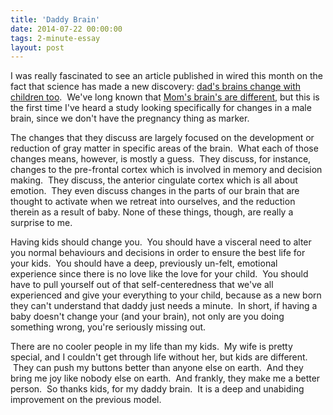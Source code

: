 ```yaml
---
title: 'Daddy Brain'
date: 2014-07-22 00:00:00 
tags: 2-minute-essay
layout: post
---
```

I was really fascinated to see an article published in wired this month on the fact that science has made a new discovery: [dad's brains change with children too](http://www.wired.com/2014/07/how-becoming-a-father-changes-your-brain/). &nbsp;We've long known that [Mom's brain's are different](http://news.ubc.ca/2014/05/02/moms-brain-is-different/), but this is the first time I've heard a study looking specifically for changes in a male brain, since we don't have the pregnancy thing as marker.

<a name="more"></a>The changes that they discuss are largely focused on the development or reduction of gray matter in specific areas of the brain. &nbsp;What each of those changes means, however, is mostly a guess. &nbsp;They discuss, for instance, changes to the pre-frontal cortex which is involved in memory and decision making. &nbsp;They discuss, the anterior cingulate cortex which is all about emotion. &nbsp;They even discuss changes in the parts of our brain that are thought to activate when we retreat into ourselves, and the reduction therein as a result of baby. None of these things, though, are really a surprise to me.

Having kids should change you. &nbsp;You should have a visceral need to alter you normal behaviours and decisions in order to ensure the best life for your kids. &nbsp;You should have a deep, previously un-felt, emotional experience since there is no love like the love for your child. &nbsp;You should have to pull yourself out of that self-centeredness that we've all experienced and give your everything to your child, because as a new born they can't understand that daddy just needs a minute. &nbsp;In short, if having a baby doesn't change your (and your brain), not only are you doing something wrong, you're seriously missing out.

There are no cooler people in my life than my kids. &nbsp;My wife is pretty special, and I couldn't get through life without her, but kids are different. &nbsp;They can push my buttons better than anyone else on earth. &nbsp;And they bring me joy like nobody else on earth. &nbsp;And frankly, they make me a better person. &nbsp;So thanks kids, for my daddy brain. &nbsp;It is a deep and unabiding improvement on the previous model.
